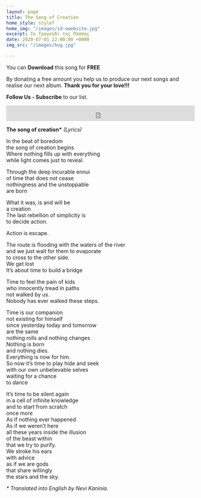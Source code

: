 ```yaml
---
layout: page
title: The Song of Creation
home_style: style7
home_img: "/images/id-owebsite.jpg"
excerpt: Το Τραγούδι της Πλάσης
date: 2020-07-01 22:00:00 +0000
img_src: "/images/hug.jpg"

---
```

You can **Download** this song for **FREE**

By donating a free amount you help us to produce our next songs and realise our next album. **Thank you for your love!!!**

**Follow Us - Subscribe** to our list.

<iframe style="border: 0; width: 100%; height: 42px;" src="https://bandcamp.com/EmbeddedPlayer/album=2634321029/size=small/bgcol=ffffff/linkcol=0687f5/track=3661008602/transparent=true/" seamless><a href="http://imperfectid.bandcamp.com/album/imperfect-id">Imperfect ID by Imperfect ID</a></iframe>

__The song of creation*__ _(Lyrics)_

In the beat of boredom  
the song of creation begins  
Where nothing fills up with everything  
while light comes just to reveal.

Through the deep incurable ennui  
of time that does not cease  
nothingness and the unstoppable  
are born

What it was, is and will be  
a creation  
The last rebellion of simplicity is  
to decide action.

Action is escape.

  
The route is flooding with the waters of the river  
and we just wait for them to evaporate  
to cross to the other side.  
We get lost  
It’s about time to build a bridge

Time to feel the pain of kids  
who innocently tread in paths  
not walked by us.  
Nobody has ever walked these steps.

Time is our companion  
not existing for himself  
since yesterday today and tomorrow  
are the same  
nothing rolls and nothing changes  
Nothing is born  
and nothing dies.  
Everything is now for him.  
So now it’s time to play hide and seek  
with our own unbelievable selves  
waiting for a chance  
to dance

It’s time to be silent again  
in a cell of infinite knowledge  
and to start from scratch  
once more  
As if nothing ever happened  
As if we weren’t here  
all these years inside the illusion  
of the beast within  
that we try to purify.  
We stroke his ears  
with advice  
as if we are gods  
that share willingly  
the stars and the sky.

_* Translated into English by Nevi Kaninia._